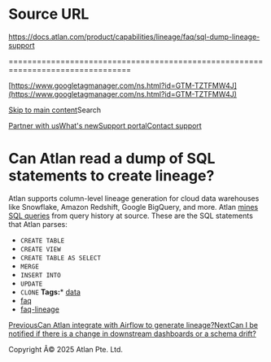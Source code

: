 # Source URL
https://docs.atlan.com/product/capabilities/lineage/faq/sql-dump-lineage-support

================================================================================

<!--
canonical: https://docs.atlan.com/product/capabilities/lineage/faq/sql-dump-lineage-support
link-alternate: https://docs.atlan.com/product/capabilities/lineage/faq/sql-dump-lineage-support
meta-description: Atlan supports column-level lineage generation for cloud data warehouses like Snowflake, Amazon Redshift, Google BigQuery, and more. Atlan [mines SQL queries](/.
meta-docsearch:docusaurus_tag: docs-default-current
meta-docsearch:language: en
meta-docsearch:version: current
meta-docusaurus_locale: en
meta-docusaurus_tag: docs-default-current
meta-docusaurus_version: current
meta-generator: Docusaurus v3.8.1
meta-og-description: Atlan supports column-level lineage generation for cloud data warehouses like Snowflake, Amazon Redshift, Google BigQuery, and more. Atlan [mines SQL queries](/.
meta-og-locale: en
meta-og-title: Can Atlan read a dump of SQL statements to create lineage? | Atlan Documentation
meta-og-url: https://docs.atlan.com/product/capabilities/lineage/faq/sql-dump-lineage-support
meta-twitter:card: summary_large_image
meta-viewport: width=device-width,initial-scale=1
title: Can Atlan read a dump of SQL statements to create lineage? | Atlan Documentation
-->

[https://www.googletagmanager.com/ns.html?id=GTM-TZTFMW4J](https://www.googletagmanager.com/ns.html?id=GTM-TZTFMW4J)

[Skip to main content](#__docusaurus_skipToContent_fallback)Search

[Partner with us](https://docs.google.com/forms/d/e/1FAIpQLScuAIhCm2GS7YFstrOjawbP8J7PUmOynQo7wI2yGCcCyEcVSw/viewform)[What's new](https://shipped.atlan.com/)[Support portal](https://atlan.zendesk.com/auth/v2/login/signin?return_to=https%3A%2F%2Fatlan.zendesk.com%2Fhc%2Fen-us&theme=hc&locale=en-us&brand_id=1900000425113&auth_origin=1900000425113%2Cfalse%2Ctrue)[Contact support](/support/submit-request)

Can Atlan read a dump of SQL statements to create lineage?
==========================================================

Atlan supports column\-level lineage generation for cloud data warehouses like Snowflake, Amazon Redshift, Google BigQuery, and more. Atlan [mines SQL queries](/product/capabilities/lineage/concepts/what-is-lineage#sql-parsing) from query history at source. These are the SQL statements that Atlan parses:

* `CREATE TABLE`
* `CREATE VIEW`
* `CREATE TABLE AS SELECT`
* `MERGE`
* `INSERT INTO`
* `UPDATE`
* `CLONE`
**Tags:*** [data](/tags/data)
* [faq](/tags/faq)
* [faq\-lineage](/tags/faq-lineage)

[PreviousCan Atlan integrate with Airflow to generate lineage?](/product/capabilities/lineage/faq/airflow-lineage-integration)[NextCan I be notified if there is a change in downstream dashboards or a schema drift?](/product/capabilities/lineage/faq/lineage-change-notifications)

Copyright Â© 2025 Atlan Pte. Ltd.

